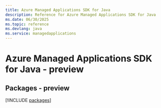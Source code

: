 ```yaml
---
title: Azure Managed Applications SDK for Java
description: Reference for Azure Managed Applications SDK for Java
ms.date: 06/30/2025
ms.topic: reference
ms.devlang: java
ms.service: managedapplications
---
```

# Azure Managed Applications SDK for Java - preview
## Packages - preview
[!INCLUDE [packages](managed-applications-index.md)]
